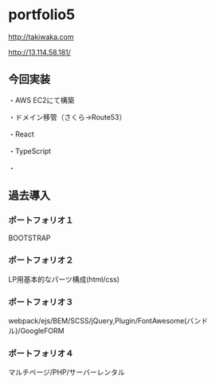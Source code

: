 
# portfolio5

http://takiwaka.com

http://13.114.58.181/

## 今回実装

・AWS EC2にて構築

・ドメイン移管（さくら→Route53）

・React

・TypeScript

・

## 過去導入
### ポートフォリオ１
BOOTSTRAP

### ポートフォリオ２
LP用基本的なパーツ構成(html/css)

### ポートフォリオ３
webpack/ejs/BEM/SCSS/jQuery,Plugin/FontAwesome(バンドル)/GoogleFORM

### ポートフォリオ４
マルチページ/PHP/サーバーレンタル

